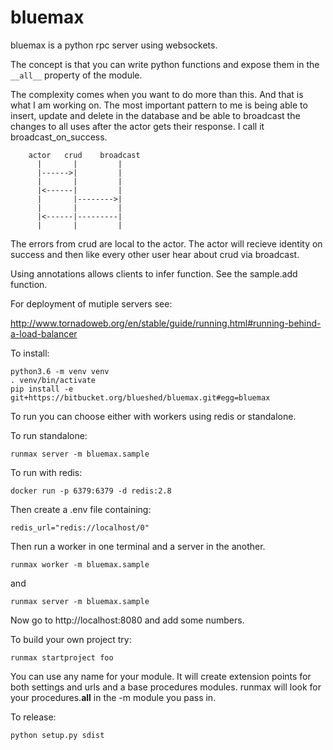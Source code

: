 # bluemax

bluemax is a python rpc server using websockets.

The concept is that you can write python functions and
expose them in the `__all__` property of the module.

The complexity comes when you want to do more than
this. And that is what I am working on. The most
important pattern to me is being able to insert, update
and delete in the database and be able to broadcast
the changes to all uses after the actor gets their
response. I call it broadcast_on_success.

        actor   crud    broadcast
          |       |         |
          |------>|         |
          |       |         |
          |<------|         |
          |       |-------->|
          |       |         |
          |<------|---------|
          |       |         |

  The errors from crud are local to the actor. The actor
  will recieve identity on success and then like every
  other user hear about crud via broadcast.

  Using annotations allows clients to
  infer function. See the sample.add function.

For deployment of mutiple servers see:

  http://www.tornadoweb.org/en/stable/guide/running.html#running-behind-a-load-balancer


To install:
```
python3.6 -m venv venv
. venv/bin/activate
pip install -e git+https://bitbucket.org/blueshed/bluemax.git#egg=bluemax
```

To run you can choose either with workers using redis or standalone.

To run standalone:
```
runmax server -m bluemax.sample
```

To run with redis:
```
docker run -p 6379:6379 -d redis:2.8
```

Then create a .env file containing:
```
redis_url="redis://localhost/0"
```
Then run a worker in one terminal
and a server in the another.
```
runmax worker -m bluemax.sample
```
and
```
runmax server -m bluemax.sample
```

Now go to http://localhost:8080 and add some numbers.

To build your own project try:
```
runmax startproject foo
```
You can use any name for your module. It will create extension points for both
settings and urls and a base procedures modules. runmax will look for your procedures.__all__
in the -m module you pass in.

To release:
```
python setup.py sdist
```

